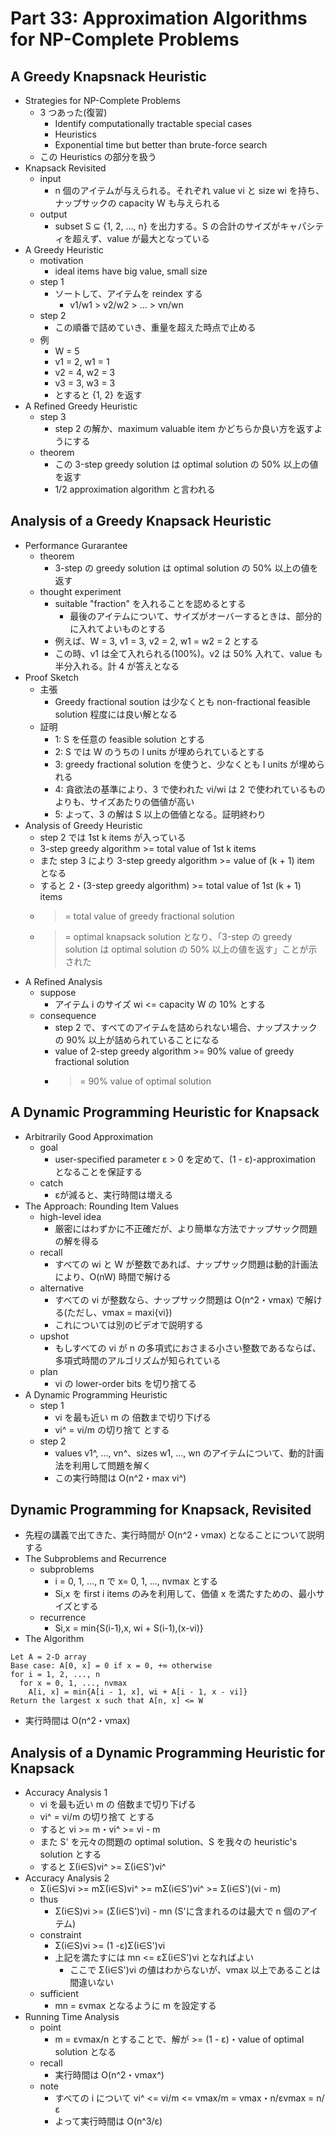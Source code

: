 # Part 33: Approximation Algorithms for NP-Complete Problems

## A Greedy Knapsnack Heuristic

- Strategies for NP-Complete Problems
  - 3 つあった(復習)
    - Identify computationally tractable special cases
    - Heuristics
    - Exponential time but better than brute-force search
  - この Heuristics の部分を扱う
- Knapsack Revisited
  - input
    - n 個のアイテムが与えられる。それぞれ value vi と size wi を持ち、ナップサックの capacity W も与えられる
  - output
    - subset S ⊆ {1, 2, ..., n} を出力する。S の合計のサイズがキャパシティを超えず、value が最大となっている
- A Greedy Heuristic
  - motivation
    - ideal items have big value, small size
  - step 1
    - ソートして、アイテムを reindex する
      - v1/w1 > v2/w2 > ... > vn/wn
  - step 2
    - この順番で詰めていき、重量を超えた時点で止める
  - 例
    - W = 5
    - v1 = 2, w1 = 1
    - v2 = 4, w2 = 3
    - v3 = 3, w3 = 3
    - とすると {1, 2} を返す
- A Refined Greedy Heuristic
  - step 3
    - step 2 の解か、maximum valuable item かどちらか良い方を返すようにする
  - theorem
    - この 3-step greedy solution は optimal solution の 50% 以上の値を返す
    - 1/2 approximation algorithm と言われる

## Analysis of a Greedy Knapsack Heuristic

- Performance Gurarantee
  - theorem
    - 3-step の greedy solution は optimal solution の 50% 以上の値を返す
  - thought experiment
    - suitable "fraction" を入れることを認めるとする
      - 最後のアイテムについて、サイズがオーバーするときは、部分的に入れてよいものとする
    - 例えば、W = 3, v1 = 3, v2 = 2, w1 = w2 = 2 とする
    - この時、v1 は全て入れられる(100%)。v2 は 50% 入れて、value も半分入れる。計 4 が答えとなる
- Proof Sketch
  - 主張
    - Greedy fractional soution は少なくとも non-fractional feasible solution 程度には良い解となる
  - 証明
    - 1: S を任意の feasible solution とする
    - 2: S では W のうちの l units が埋められているとする
    - 3: greedy fractional solution を使うと、少なくとも l units が埋められる
    - 4: 貪欲法の基準により、3 で使われた vi/wi は 2 で使われているものよりも、サイズあたりの価値が高い
    - 5: よって、3 の解は S 以上の価値となる。証明終わり
- Analysis of Greedy Heuristic
  - step 2 では 1st k items が入っている
  - 3-step greedy algorithm >= total value of 1st k items
  - また step 3 により 3-step greedy algorithm >= value of (k + 1) item となる
  - すると 2・(3-step greedy algorithm) >= total value of 1st (k + 1) items
  - >= total value of greedy fractional solution
  - >= optimal knapsack solution となり、「3-step の greedy solution は optimal solution の 50% 以上の値を返す」ことが示された
- A Refined Analysis
  - suppose
    - アイテム i のサイズ wi <= capacity W の 10% とする
  - consequence
    - step 2 で、すべてのアイテムを詰められない場合、ナップスナックの 90% 以上が詰められていることになる
    - value of 2-step greedy algorithm >= 90% value of greedy fractional solution
    - >= 90% value of optimal solution

## A Dynamic Programming Heuristic for Knapsack

- Arbitrarily Good Approximation
  - goal
    - user-specified parameter ε > 0 を定めて、(1 - ε)-approximation となることを保証する
  - catch
    - εが減ると、実行時間は増える
- The Approach: Rounding Item Values
  - high-level idea
    - 厳密にはわずかに不正確だが、より簡単な方法でナップサック問題の解を得る
  - recall
    - すべての wi と W が整数であれば、ナップサック問題は動的計画法により、O(nW) 時間で解ける
  - alternative
    - すべての vi が整数なら、ナップサック問題は O(n^2・vmax) で解ける(ただし、vmax = maxi{vi})
    - これについては別のビデオで説明する
  - upshot
    - もしすべての vi が n の多項式におさまる小さい整数であるならば、多項式時間のアルゴリズムが知られている
  - plan
    - vi の lower-order bits を切り捨てる
- A Dynamic Programming Heuristic
  - step 1
    - vi を最も近い m の 倍数まで切り下げる
    - vi^ = vi/m の切り捨て とする
  - step 2
    - values v1^, ..., vn^、sizes w1, ..., wn のアイテムについて、動的計画法を利用して問題を解く
    - この実行時間は O(n^2・max vi^)

## Dynamic Programming for Knapsack, Revisited

- 先程の講義で出てきた、実行時間が O(n^2・vmax) となることについて説明する
- The Subproblems and Recurrence
  - subproblems
    - i = 0, 1, ..., n で x= 0, 1, ..., nvmax とする
    - Si,x を first i items のみを利用して、価値 x を満たすための、最小サイズとする
  - recurrence
    - Si,x = min{S(i-1),x, wi + S(i-1),(x-vi)}
- The Algorithm

```
Let A = 2-D array
Base case: A[0, x] = 0 if x = 0, +∞ otherwise
for i = 1, 2, ..., n
  for x = 0, 1, ..., nvmax
    A[i, x] = min{A[i - 1, x], wi + A[i - 1, x - vi]}
Return the largest x such that A[n, x] <= W
```

- 実行時間は O(n^2・vmax)

## Analysis of a Dynamic Programming Heuristic for Knapsack

- Accuracy Analysis 1
  - vi を最も近い m の 倍数まで切り下げる
  - vi^ = vi/m の切り捨て とする
  - すると vi >= m・vi^ >= vi - m
  - また S' を元々の問題の optimal solution、S を我々の heuristic's solution とする
  - すると Σ(i∈S)vi^ >= Σ(i∈S')vi^
- Accuracy Analysis 2
  - Σ(i∈S)vi >= mΣ(i∈S)vi^ >= mΣ(i∈S')vi^ >= Σ(i∈S')(vi - m)
  - thus
    - Σ(i∈S)vi >= (Σ(i∈S')vi) - mn (S'に含まれるのは最大で n 個のアイテム)
  - constraint
    - Σ(i∈S)vi >= (1 -ε)Σ(i∈S')vi
    - 上記を満たすには mn <= εΣ(i∈S')vi となればよい
      - ここで Σ(i∈S')vi の値はわからないが、vmax 以上であることは間違いない
  - sufficient
    - mn = εvmax となるように m を設定する
- Running Time Analysis
  - point
    - m = εvmax/n とすることで、解が >= (1 - ε)・value of optimal solution となる
  - recall
    - 実行時間は O(n^2・vmax^)
  - note
    - すべての i について vi^ <= vi/m <= vmax/m = vmax・n/εvmax = n/ε
    - よって実行時間は O(n^3/ε)
